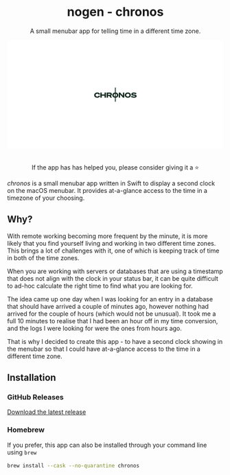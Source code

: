 <div align="center">
  <h1>nogen - chronos</h1>
  <p>A small menubar app for telling time in a different time zone.</p>
  <img src="social-banner.png"/>
  <br />
  <br />
  <p>If the app has has helped you, please consider giving it a ⭐️</p>
</div>

_chronos_ is a small menubar app written in Swift to display a second clock on the macOS menubar. It provides at-a-glance access to the time in a timezone of your choosing.

## Why?

With remote working becoming more frequent by the minute, it is more likely that you find yourself living and working in two different time zones. This brings a lot of challenges with it, one of which is keeping track of time in both of the time zones.

When you are working with servers or databases that are using a timestamp that does not align with the clock in your status bar, it can be quite difficult to ad-hoc calculate the right time to find what you are looking for.

The idea came up one day when I was looking for an entry in a database that should have arrived a couple of minutes ago, however nothing had arrived for the couple of hours (which would not be unusual). It took me a full 10 minutes to realise that I had been an hour off in my time conversion, and the logs I were looking for were the ones from hours ago.

That is why I decided to create this app - to have a second clock showing in the menubar so that I could have at-a-glance access to the time in a different time zone.

## Installation

### GitHub Releases

[Download the latest release](https://github.com/nogen-app/chronos/releases/latest/download/Chronos.app.zip)

### Homebrew

If you prefer, this app can also be installed through your command line using `brew`

```sh
brew install --cask --no-quarantine chronos
```

